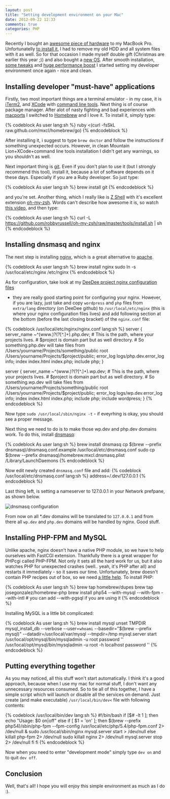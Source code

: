 ```yaml
---
layout: post
title: "Setting development environment on your Mac"
date: 2012-09-22 12:33
comments: true
categories: PHP
---
```


Recently I bought an
[awesome piece of hardware](http://www.anandtech.com/show/4253/the-crucial-m4-micron-c400-ssd-review)
to my MacBook Pro. Unfortunatelly
[to install it](http://www.ifixit.com/Guide/Installing-MacBook-Pro-13-Inch-Unibody-Early-2011-Hard-Drive-Replacement/5119/1),
I had to remove my old HDD and all system files with it as well. So for that
occasion I made myself double gift (Christmas are earlier this year ;)) and
also bought a [new OS](http://www.apple.com/osx/). After smooth installation,
[some tweaks](http://blog.alutam.com/2012/04/01/optimizing-macos-x-lion-for-ssd/)
and [huge performance boost](http://mobilityupdate.com/mac/crucal-m4-macbook-pro-2011/)
I started setting my developer environment once again - nice and clean.

<!--more-->

## Installing developer "must-have" applications

Firstly, two most important things are a terminal emulator - in my case, it is
[iTerm2](http://www.iterm2.com/#/section/home), and
[XCode](https://developer.apple.com/technologies/tools/) with
[command line tools](http://stackoverflow.com/questions/9329243/xcode-4-4-command-line-tools).
Next thing is of course package manager. After alot of nasty fighting and bad
experiences with [macports](http://www.macports.org/) I switched to
[Homebrew](http://mxcl.github.com/homebrew/) and I love it. To install it,
simply type:

{% codeblock As user lang:sh %}
ruby <(curl -fsSkL raw.github.com/mxcl/homebrew/go)
{% endcodeblock %}

After installing it, i suggest to type `brew doctor` and follow the
instructions if something unexpected occurs. However, in clean
Mountain Lion+XCode+command line tools installation I didn't get any warnings,
so you shouldn't as well.

Next important thing is [git](http://git-scm.com/). Even if you don't plan to
use it (but I strongly recommend this tool), install it, because a lot of
software depends on it these days. Especially if you are a Ruby developer.
So just type:

{% codeblock As user lang:sh %}
brew install git
{% endcodeblock %}

and you're set. Another thing, which I really like is
[Z Shell](http://www.zsh.org/) with it's excellent extension
[oh-my-zsh](https://github.com/robbyrussell/oh-my-zsh). Words can't describe
how awesome it is, so watch
[this video](https://www.youtube.com/watch?v=m07MiM6rmMc), and then type:

{% codeblock As user lang:sh %}
curl -L https://github.com/robbyrussell/oh-my-zsh/raw/master/tools/install.sh | sh
{% endcodeblock %}

## Installing dnsmasq and nginx

The next step is installing [nginx](http://nginx.org/), which is a great
alternative to [apache](http://www.apache.org/).

{% codeblock As user lang:sh %}
brew install nginx
sudo ln -s /usr/local/etc/nginx /etc/nginx
{% endcodeblock %}

As for configuration, take look at my
[DeeDee project nginx configuration files](https://github.com/ajgon/DeeDee/tree/master/etc/nginx)
- they are really good starting point for configuring your nginx. However, if
you are lazy, just take and copy `wordpress` and `php` files from `extra/lang`
directory (on DeeDee github) to `/usr/local/etc/nginx` (this is where your
nginx configuration files lives) and add following section at the bottom
(before the last closing bracket) of the `nginx.conf` file:

{% codeblock /usr/local/etc/nginx/nginx.conf lang:sh %}
server {
    server_name ~^(www.)?(?<project>[^.]+).php.dev;
    # This is the path, where your projects lives.
    # $project is domain part but as well directory.
    # So something.php.dev will take files from /Users/yourname/Projects/something/public
    root /Users/yourname/Projects/$project/public;
    error_log logs/php.dev.error_log info;
    index index.html index.php;
    include php;
}

server {
    server_name ~^(www.)?(?<project>[^.]+).wp.dev;
    # This is the path, where your projects lives.
    # $project is domain part but as well directory.
    # So something.wp.dev will take files from /Users/yourname/Projects/something/public
    root /Users/yourname/Projects/$project/public;
    error_log logs/wp.dev.error_log info;
    index index.html index.php;
    include php;
    include wordpress;
}
{% endcodeblock %}

Now type `sudo /usr/local/sbin/nginx -t` - if eveyrhing is okay, you should see
a proper message.

Next thing we need to do is to make those wp.dev and php.dev domains work. To
do this, install [dnsmasq](http://www.thekelleys.org.uk/dnsmasq/doc.html):

{% codeblock As user lang:sh %}
brew install dnsmasq
cp $(brew --prefix dnsmasq)/dnsmasq.conf.example /usr/local/etc/dnsmasq.conf
sudo cp $(brew --prefix dnsmasq)/homebrew.mxcl.dnsmasq.plist /Library/LaunchDaemons
{% endcodeblock %}

Now edit newly created `dnsmasq.conf` file and add:
{% codeblock /usr/local/etc/dnsmasq.conf lang:sh %}
address=/.dev/127.0.0.1
{% endcodeblock %}

Last thing left, is setting a nameserver to 127.0.0.1 in your Network prefpane,
as shown below.

![dnsmasq configuration](http://rzegocki.pl/blog/images/uploads/dnsmasq.png)

From now on all *.dev domains will be translated to `127.0.0.1` and from there
all `wp.dev` and `php.dev` domains will be handled by nginx. Good stuff.

## Installing PHP-FPM and MySQL

Unlike apache, nginx doesn't have a native PHP module, so we have to help
ourselves with FastCGI extension. Thankfully there is a great wrapper for
PHPcgi called PHP-FPM. Not only it sets all the hard work for us, but it also
watches PHP for unexpected crashes (well.. yeah, it's PHP after all) and
restarts it immediately - so it saves our time. Unfortunately, brew doesn't
contain PHP recipes out of box, so we need
[a little help](https://github.com/josegonzalez/homebrew-php). To install PHP:

{% codeblock As user lang:sh %}
brew tap homebrew/dupes
brew tap josegonzalez/homebrew-php
brew install php54 --with-mysql --with-fpm --with-intl # you can add --with-pgsql if you are using it
{% endcodeblock %}

Installing MySQL is a little bit complicated:

{% codeblock As user lang:sh %}
brew install mysql
unset TMPDIR
mysql_install_db --verbose --user=`whoami` --basedir="$(brew --prefix mysql)" --datadir=/usr/local/var/mysql --tmpdir=/tmp
mysql.server start
/usr/local/opt/mysql/bin/mysqladmin -u root password ''
/usr/local/opt/mysql/bin/mysqladmin -u root -h localhost password ''
{% endcodeblock %}

## Putting everything together

As you may noticed, all this stuff won't start automatically. I think it's a
good approach, because when I use my mac for normal stuff, I don't want any
unnecessary resources consumed. So to tie all of this together, I have a simple
script which will launch or disable all the services on demand. Just create
(and make executable) `/usr/local/bin/dev<` file with following contents:

{% codeblock /usr/local/bin/dev lang:sh %}
#!/bin/bash
if [$# -lt 1 ]; then
    echo "Usage: $0 on|off"
else
    if [ $1 = 'on' ]; then
        $(brew --prefix php54)/sbin/php-fpm --fpm-config /usr/local/etc/php/5.4/php-fpm.conf 2> /dev/null &
        sudo /usr/local/sbin/nginx
        mysql.server start > /dev/null
    else
        killall php-fpm 2> /dev/null
        sudo killall nginx 2> /dev/null
        mysql.server stop 2> /dev/null
    fi
fi
{% endcodeblock %}

Now when you need to enter "development mode" simply type `dev on` and to quit
`dev off`.

## Conclusion

Well, that's all! I hope you will enjoy this simple environment as much as
I do :).
